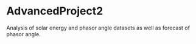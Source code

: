 # AdvancedProject2
Analysis of solar energy and phasor angle datasets as well as forecast of phasor angle.
